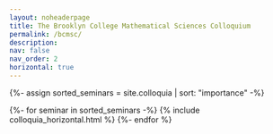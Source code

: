 ```yaml
---
layout: noheaderpage
title: The Brooklyn College Mathematical Sciences Colloquium
permalink: /bcmsc/
description: 
nav: false
nav_order: 2
horizontal: true
---
```

<!-- pages/bcmsc.md -->
<div class="projects">

  {%- assign sorted_seminars = site.colloquia | sort: "importance" -%}
  <!-- Generate cards for each seminar -->
  <div class="container">
    <div class="row row-cols-2">
    {%- for seminar in sorted_seminars -%}
      {% include colloquia_horizontal.html %}
    {%- endfor %}
    </div>
  </div>

 </div>
